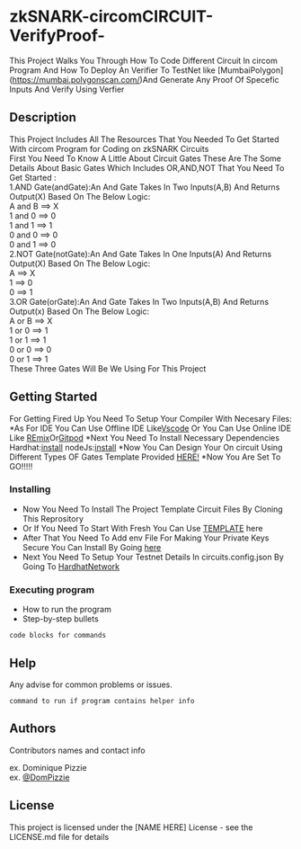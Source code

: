 # zkSNARK-circomCIRCUIT-VerifyProof-
This Project Walks You Through How To Code Different Circuit In circom Program And How To Deploy An Verifier To TestNet like [MumbaiPolygon] (https://mumbai.polygonscan.com/)And Generate Any Proof Of Specefic Inputs And Verify Using Verfier                                                                       

## Description
This Project Includes All The Resources That You Needed To Get Started With circom Program for Coding on zkSNARK Circuits                                                 
First You Need To Know A Little About Circuit Gates These Are The Some Details About Basic Gates Which Includes OR,AND,NOT That You Need To Get Started :                
 1.AND Gate(andGate):An And Gate Takes In Two Inputs(A,B) And Returns Output(X) Based On The Below Logic:                                                                
   A and  B ==> X                                                                                                                                                        
   1 and  0 ==> 0                                                                                                                                                        
   1 and  1 ==> 1                                                                                                                                                        
   0 and  0 ==> 0                                                                                                                                                        
   0 and  1 ==> 0                                                                                                                                                        
2.NOT Gate(notGate):An And Gate Takes In One Inputs(A) And Returns Output(X) Based On The Below Logic:                                                                    
   A ==> X                                                                                                                                                                
   1 ==> 0                                                                                                                                                                
   0 ==> 1                                                                                                                                                                
3.OR Gate(orGate):An And Gate Takes In Two Inputs(A,B) And Returns Output(x) Based On The Below Logic:                                                                    
   A  or  B ==> X                                                                                                                                                         
   1  or  0 ==> 1                                                                                                                                                         
   1  or  1 ==> 1                                                                                                                                                         
   0  or  0 ==> 0                                                                                                                                                         
   0  or  1 ==> 1                                                                                                                                                                          
These Three Gates Will Be We Using For This Project                                                                                                                        

## Getting Started
For Getting Fired Up You Need To Setup Your Compiler With Necesary Files:
*As For IDE You Can Use Offline IDE Like[Vscode](https://code.visualstudio.com/download) Or You Can Use Online IDE Like [REmix](https://remix.ethereum.org/)Or[Gitpod](https://gitpod.io/)
*Next You Need To Install Necessary Dependencies
 Hardhat:[install](https://hardhat.org/)
 nodeJs:[install](https://nodejs.org/en/download/current)
*Now You Can Design Your On circuit Using Different Types OF Gates Template Provided [HERE!](https://github.com/iden3/circomlib)
*Now You Are Set To GO!!!!!
### Installing

* Now You Need To Install The Project Template Circuit Files By Cloning This Reprository
* Or If You Need To Start With Fresh You Can Use [TEMPLATE](https://github.com/gmchad/zardkat) here
* After That You Need To Add env File For Making Your Private Keys Secure You Can Install By Going  [here](https://www.npmjs.com/package/dotenv)
* Next You Need To Setup Your Testnet Details In circuits.config.json By Going To [HardhatNetwork](https://hardhat.org/tutorial/deploying-to-a-live-network)
### Executing program

* How to run the program
* Step-by-step bullets
```
code blocks for commands
```

## Help

Any advise for common problems or issues.
```
command to run if program contains helper info
```

## Authors

Contributors names and contact info

ex. Dominique Pizzie  
ex. [@DomPizzie](https://twitter.com/dompizzie)


## License

This project is licensed under the [NAME HERE] License - see the LICENSE.md file for details
